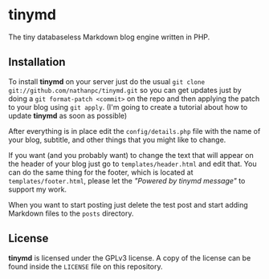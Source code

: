 # tinymd

The tiny databaseless Markdown blog engine written in PHP.


## Installation

To install **tinymd** on your server just do the usual `git clone git://github.com/nathanpc/tinymd.git` so you can get updates just by doing a `git format-patch <commit>` on the repo and then applying the patch to your blog using `git apply`. (I'm going to create a tutorial about how to update **tinymd** as soon as possible)

After everything is in place edit the `config/details.php` file with the name of your blog, subtitle, and other things that you might like to change.

If you want (and you probably want) to change the text that will appear on the header of your blog just go to `templates/header.html` and edit that. You can do the same thing for the footer, which is located at `templates/footer.html`, please let the *"Powered by tinymd message"* to support my work.

When you want to start posting just delete the test post and start adding Markdown files to the `posts` directory.

## License

**tinymd** is licensed under the GPLv3 license. A copy of the license can be found inside the `LICENSE` file on this repository.